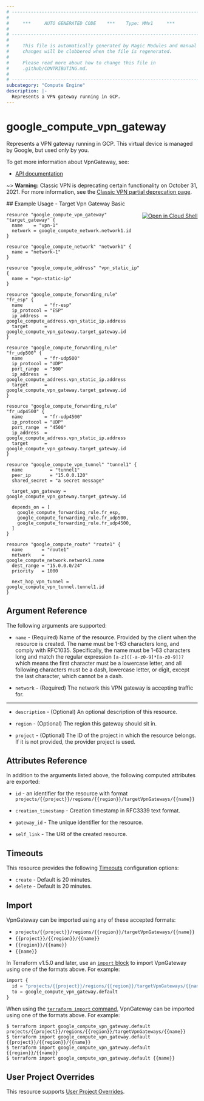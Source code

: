 ```yaml
---
# ----------------------------------------------------------------------------
#
#     ***     AUTO GENERATED CODE    ***    Type: MMv1     ***
#
# ----------------------------------------------------------------------------
#
#     This file is automatically generated by Magic Modules and manual
#     changes will be clobbered when the file is regenerated.
#
#     Please read more about how to change this file in
#     .github/CONTRIBUTING.md.
#
# ----------------------------------------------------------------------------
subcategory: "Compute Engine"
description: |-
  Represents a VPN gateway running in GCP.
---
```


# google\_compute\_vpn\_gateway

Represents a VPN gateway running in GCP. This virtual device is managed
by Google, but used only by you.


To get more information about VpnGateway, see:

* [API documentation](https://cloud.google.com/compute/docs/reference/rest/v1/targetVpnGateways)

~> **Warning:** Classic VPN is deprecating certain functionality on October 31, 2021. For more information,
see the [Classic VPN partial deprecation page](https://cloud.google.com/network-connectivity/docs/vpn/deprecations/classic-vpn-deprecation).

<div class = "oics-button" style="float: right; margin: 0 0 -15px">
  <a href="https://console.cloud.google.com/cloudshell/open?cloudshell_git_repo=https%3A%2F%2Fgithub.com%2Fterraform-google-modules%2Fdocs-examples.git&cloudshell_working_dir=target_vpn_gateway_basic&cloudshell_image=gcr.io%2Fcloudshell-images%2Fcloudshell%3Alatest&open_in_editor=main.tf&cloudshell_print=.%2Fmotd&cloudshell_tutorial=.%2Ftutorial.md" target="_blank">
    <img alt="Open in Cloud Shell" src="//gstatic.com/cloudssh/images/open-btn.svg" style="max-height: 44px; margin: 32px auto; max-width: 100%;">
  </a>
</div>
## Example Usage - Target Vpn Gateway Basic


```hcl
resource "google_compute_vpn_gateway" "target_gateway" {
  name    = "vpn-1"
  network = google_compute_network.network1.id
}

resource "google_compute_network" "network1" {
  name = "network-1"
}

resource "google_compute_address" "vpn_static_ip" {
  name = "vpn-static-ip"
}

resource "google_compute_forwarding_rule" "fr_esp" {
  name        = "fr-esp"
  ip_protocol = "ESP"
  ip_address  = google_compute_address.vpn_static_ip.address
  target      = google_compute_vpn_gateway.target_gateway.id
}

resource "google_compute_forwarding_rule" "fr_udp500" {
  name        = "fr-udp500"
  ip_protocol = "UDP"
  port_range  = "500"
  ip_address  = google_compute_address.vpn_static_ip.address
  target      = google_compute_vpn_gateway.target_gateway.id
}

resource "google_compute_forwarding_rule" "fr_udp4500" {
  name        = "fr-udp4500"
  ip_protocol = "UDP"
  port_range  = "4500"
  ip_address  = google_compute_address.vpn_static_ip.address
  target      = google_compute_vpn_gateway.target_gateway.id
}

resource "google_compute_vpn_tunnel" "tunnel1" {
  name          = "tunnel1"
  peer_ip       = "15.0.0.120"
  shared_secret = "a secret message"

  target_vpn_gateway = google_compute_vpn_gateway.target_gateway.id

  depends_on = [
    google_compute_forwarding_rule.fr_esp,
    google_compute_forwarding_rule.fr_udp500,
    google_compute_forwarding_rule.fr_udp4500,
  ]
}

resource "google_compute_route" "route1" {
  name       = "route1"
  network    = google_compute_network.network1.name
  dest_range = "15.0.0.0/24"
  priority   = 1000

  next_hop_vpn_tunnel = google_compute_vpn_tunnel.tunnel1.id
}
```

## Argument Reference

The following arguments are supported:


* `name` -
  (Required)
  Name of the resource. Provided by the client when the resource is
  created. The name must be 1-63 characters long, and comply with
  RFC1035.  Specifically, the name must be 1-63 characters long and
  match the regular expression `[a-z]([-a-z0-9]*[a-z0-9])?` which means
  the first character must be a lowercase letter, and all following
  characters must be a dash, lowercase letter, or digit, except the last
  character, which cannot be a dash.

* `network` -
  (Required)
  The network this VPN gateway is accepting traffic for.


- - -


* `description` -
  (Optional)
  An optional description of this resource.

* `region` -
  (Optional)
  The region this gateway should sit in.

* `project` - (Optional) The ID of the project in which the resource belongs.
    If it is not provided, the provider project is used.


## Attributes Reference

In addition to the arguments listed above, the following computed attributes are exported:

* `id` - an identifier for the resource with format `projects/{{project}}/regions/{{region}}/targetVpnGateways/{{name}}`

* `creation_timestamp` -
  Creation timestamp in RFC3339 text format.

* `gateway_id` -
  The unique identifier for the resource.
* `self_link` - The URI of the created resource.


## Timeouts

This resource provides the following
[Timeouts](https://developer.hashicorp.com/terraform/plugin/sdkv2/resources/retries-and-customizable-timeouts) configuration options:

- `create` - Default is 20 minutes.
- `delete` - Default is 20 minutes.

## Import


VpnGateway can be imported using any of these accepted formats:

* `projects/{{project}}/regions/{{region}}/targetVpnGateways/{{name}}`
* `{{project}}/{{region}}/{{name}}`
* `{{region}}/{{name}}`
* `{{name}}`


In Terraform v1.5.0 and later, use an [`import` block](https://developer.hashicorp.com/terraform/language/import) to import VpnGateway using one of the formats above. For example:

```tf
import {
  id = "projects/{{project}}/regions/{{region}}/targetVpnGateways/{{name}}"
  to = google_compute_vpn_gateway.default
}
```

When using the [`terraform import` command](https://developer.hashicorp.com/terraform/cli/commands/import), VpnGateway can be imported using one of the formats above. For example:

```
$ terraform import google_compute_vpn_gateway.default projects/{{project}}/regions/{{region}}/targetVpnGateways/{{name}}
$ terraform import google_compute_vpn_gateway.default {{project}}/{{region}}/{{name}}
$ terraform import google_compute_vpn_gateway.default {{region}}/{{name}}
$ terraform import google_compute_vpn_gateway.default {{name}}
```

## User Project Overrides

This resource supports [User Project Overrides](https://registry.terraform.io/providers/hashicorp/google/latest/docs/guides/provider_reference#user_project_override).
